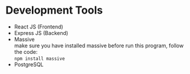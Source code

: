 # Development Tools
  - React JS (Frontend)
  - Express JS (Backend)
  - Massive <br/>
  make sure you have installed massive before run this program, follow the code: <br/>
```npm install massive``` <br/>
  - PostgreSQL
